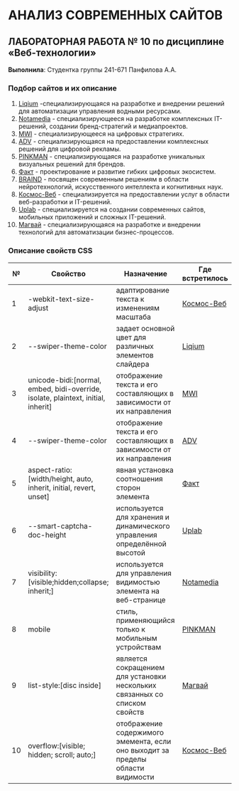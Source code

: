 # АНАЛИЗ СОВРЕМЕННЫХ САЙТОВ
## ЛАБОРАТОРНАЯ РАБОТА № 10 по дисциплине «Веб-технологии»
**Выполнила**: Студентка группы 241-671 Панфилова А.А.

### Подбор сайтов и их описание
1. [Liqium](https://www.liqium.com/) -специализирующаяся на разработке и внедрении решений для автоматизации управления водными ресурсами.
1. [Notamedia](https://nota.media/) -  специализирующееся на разработке комплексных IT-решений, создании бренд-стратегий и медиапроектов.
1. [MWI](https://mwi.me/) - специализирующееся на цифровых стратегиях.
1. [ADV](https://adv.ru/?rrcid=173670833132867035#CoreVerticals) - специализирующаяся на предоставлении комплексных решений для цифровой рекламы.
1. [PINKMAN](https://www.pinkman.ru/) - специализирующаяся на разработке уникальных визуальных решений для брендов.
1. [Факт](https://fact.digital/) - проектирование и развитие гибких цифровых экосистем.
1. [BRAIND](https://braind.agency/?erid=2W5zFGRQtV6&utm_source=ratingruneta&utm_medium=advmiddle&utm_campaign=production&rrcid=173670833132867035) - посвящен современным решениям в области нейротехнологий, искусственного интеллекта и когнитивных наук.
1. [Космос-Веб](https://www.cosmos-web.ru/) - специализируется на предоставлении услуг в области веб-разработки и IT-решений.
1. [Uplab](https://www.uplab.ru/?utm_source=ratingruneta&utm_medium=cpc&utm_content=web&utm_campaign=hyperlink_option&rrcid=173670833132867035) - специализируется на создании современных сайтов, мобильных приложений и сложных IT-решений.
1. [Магвай](https://magwai.ru/) - специализирующаяся на разработке и внедрении технологий для автоматизации бизнес-процессов.

### Описание свойств CSS
|№|Свойство|Назначение|Где встретилось|
|-|--------|----------|---------------|
|1|-webkit-text-size-adjust|адаптирование текста  к изменениям масштаба|[Космос-Веб](https://www.cosmos-web.ru/)|
|2|--swiper-theme-color|задает основной цвет для различных элементов слайдера|[Liqium](https://www.liqium.com/)|
|3|unicode-bidi:[normal, embed, bidi-override, isolate, plaintext, initial, inherit]|отображение текста и его составляющих в зависимости от их направления|[MWI](https://mwi.me/)|
|4|--swiper-theme-color|отображение текста и его составляющих в зависимости от их направления|[ADV](https://adv.ru/?rrcid=173670833132867035#CoreVerticals)|
|5|aspect-ratio:[width/height, auto, inherit, initial, revert, unset]|явная установка соотношения сторон элемента|[Факт](https://fact.digital/)|
|6|--smart-captcha-doc-height|используется для хранения и динамического управления определённой высотой|[Uplab](https://www.uplab.ru/?utm_source=ratingruneta&utm_medium=cpc&utm_content=web&utm_campaign=hyperlink_option&rrcid=173670833132867035)|
|7|visibility:[visible;hidden;collapse; inherit;]|используется для управления видимостью элемента на веб-странице|[Notamedia](https://nota.media/)|
|8|mobile|стиль, применяющийся только к мобильным устройствам|[PINKMAN](https://www.pinkman.ru/)|
|9|list-style:[disc inside]|является сокращением для установки нескольких связанных со списком свойств|[Магвай](https://magwai.ru/)|
|10|overflow:[visible; hidden; scroll; auto;]|отображение содержимого эмемента, если оно выходит за пределы области видимости|[Космос-Веб](https://www.cosmos-web.ru/)|
